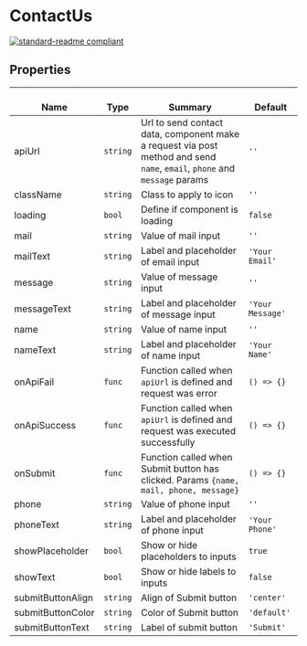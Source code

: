 # ContactUs
  [![standard-readme compliant](https://img.shields.io/badge/standard--readme-OK-green.svg?style=flat-square)](https://github.com/RichardLitt/standard-readme)
  

  ## Properties
  | </br>Name | </br>Type | </br>Summary | </br>Default | 
| ---- | ---- | ---- | ---- |
| apiUrl | `string` | Url to send contact data, component make a request via post method and send <code>name</code>, <code>email</code>, <code>phone</code> and <code>message</code> params | `''` |
| className | `string` | Class to apply to icon | `''` |
| loading | `bool` | Define if component is loading | `false` |
| mail | `string` | Value of mail input | `''` |
| mailText | `string` | Label and placeholder of email input | `'Your Email'` |
| message | `string` | Value of message input | `''` |
| messageText | `string` | Label and placeholder of message input | `'Your Message'` |
| name | `string` | Value of name input | `''` |
| nameText | `string` | Label and placeholder of name input | `'Your Name'` |
| onApiFail | `func` | Function called when <code>apiUrl</code> is defined and request was error | `() => {}` |
| onApiSuccess | `func` | Function called when <code>apiUrl</code> is defined and request was executed successfully | `() => {}` |
| onSubmit | `func` | Function called when Submit button has clicked. Params <code>{name, mail, phone, message}</code> | `() => {}` |
| phone | `string` | Value of phone input | `''` |
| phoneText | `string` | Label and placeholder of phone input | `'Your Phone'` |
| showPlaceholder | `bool` | Show or hide placeholders to inputs | `true` |
| showText | `bool` | Show or hide labels to inputs | `false` |
| submitButtonAlign | `string` | Align of Submit button | `'center'` |
| submitButtonColor | `string` | Color of Submit button | `'default'` |
| submitButtonText | `string` | Label of submit button | `'Submit'` |